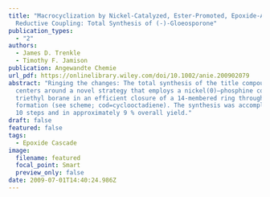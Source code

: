 ```yaml
---
title: "Macrocyclization by Nickel-Catalyzed, Ester-Promoted, Epoxide-Alkyne
  Reductive Coupling: Total Synthesis of (-)-Gloeosporone"
publication_types:
  - "2"
authors:
  - James D. Trenkle
  - Timothy F. Jamison
publication: Angewandte Chemie
url_pdf: https://onlinelibrary.wiley.com/doi/10.1002/anie.200902079
abstract: "Ringing the changes: The total synthesis of the title compound
  centers around a novel strategy that employs a nickel(0)–phosphine complex and
  triethyl borane in an efficient closure of a 14-membered ring through CC bond
  formation (see scheme; cod=cyclooctadiene). The synthesis was accomplished in
  10 steps and in approximately 9 % overall yield."
draft: false
featured: false
tags:
  - Epoxide Cascade
image:
  filename: featured
  focal_point: Smart
  preview_only: false
date: 2009-07-01T14:40:24.986Z
---
```

